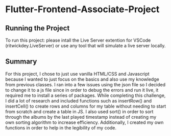 # Flutter-Frontend-Associate-Project
 
## Running the Project
To run this project: please intall the Live Server extention for VSCode (ritwickdey.LiveServer) or use any tool that will simulate a live server locally.

## Summary
For this project, I chose to just use vanilla HTML/CSS and Javascript because I wanted to just focus on the basics and also use my knowledge from previous classes. I ran into a few issues using the json file so I decided to change it to a js file since in order to debug the errors and run it live, it required me to install a series of packages. While completing this challenge, I did a lot of research and included functions such as insertRow() and insertCell() to create rows and columns for my table without needing to start from scratch and create a table in JS. I also used sort() in order to sort through the albums by the last played timestamp instead of creating my own sorting algorithm to increase efficiency. Additionally, I created my own functions in order to help in the legibility of my code.
